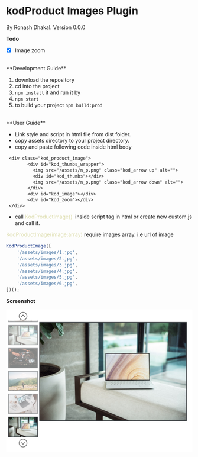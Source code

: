# kodProduct Images Plugin

By Ronash Dhakal. Version 0.0.0

**Todo**

* [X] Image zoom

<br>
**Development Guide**

1. download the repository
2. cd into the project
3. `npm install` it and run it by
4. `npm start`
5. to build your project `npm build:prod`

<br>
**User Guide**

* Link style and script in html file from dist folder.
* copy assets directory to your project directory.
* copy and paste following code inside html body

```htmlbars
 <div class="kod_product_image">
        <div id="kod_thumbs_wrapper">
          <img src="/assets/n_p.png" class="kod_arrow up" alt="">
          <div id="kod_thumbs"></div>
          <img src="/assets/n_p.png" class="kod_arrow down" alt="">
        </div>
        <div id="kod_image"></div>
        <div id="kod_zoom"></div>
 </div>
```

* call <span class="colour" style="color:rgb(220, 220, 170)">KodProductImage() </span> inside script tag in html or create new custom.js and call it.

<span class="colour" style="color:rgb(220, 220, 170)">KodProductImage(image:array)</span> require images array. i.e url of image
<br>

```javascript
KodProductImage([
    '/assets/images/1.jpg',
    '/assets/images/2.jpg',
    '/assets/images/3.jpg',
    '/assets/images/4.jpg',
    '/assets/images/5.jpg',
    '/assets/images/6.jpg',
])();
```

**Screenshot**

![image](https://github.com/ronashdkl/js-product-images/blob/master/Screenshot.png?raw=true)
